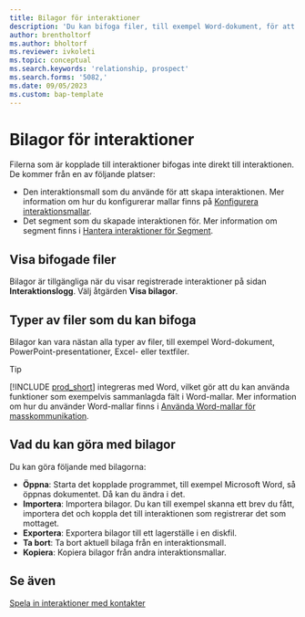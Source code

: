 ```yaml
---
title: Bilagor för interaktioner
description: 'Du kan bifoga filer, till exempel Word-dokument, för att lägga till information om en interaktion.'
author: brentholtorf
ms.author: bholtorf
ms.reviewer: ivkoleti
ms.topic: conceptual
ms.search.keywords: 'relationship, prospect'
ms.search.forms: '5082,'
ms.date: 09/05/2023
ms.custom: bap-template
---
```

# Bilagor för interaktioner

Filerna som är kopplade till interaktioner bifogas inte direkt till interaktionen. De kommer från en av följande platser:

* Den interaktionsmall som du använde för att skapa interaktionen. Mer information om hur du konfigurerar mallar finns på [Konfigurera interaktionsmallar](marketing-interactions.md#set-up-interaction-templates).
* Det segment som du skapade interaktionen för. Mer information om segment finns i [Hantera interaktioner för Segment](marketing-interaction-segments.md).

## Visa bifogade filer

Bilagor är tillgängliga när du visar registrerade interaktioner på sidan **Interaktionslogg**. Välj åtgärden **Visa bilagor**.

## Typer av filer som du kan bifoga

Bilagor kan vara nästan alla typer av filer, till exempel Word-dokument, PowerPoint-presentationer, Excel- eller textfiler.

> [!TIP]
> [!INCLUDE [prod_short](includes/prod_short.md)] integreras med Word, vilket gör att du kan använda funktioner som exempelvis sammanlagda fält i Word-mallar. Mer information om hur du använder Word-mallar finns i [Använda Word-mallar för masskommunikation](ui-mail-merge.md).

## Vad du kan göra med bilagor

Du kan göra följande med bilagorna:

* **Öppna**: Starta det kopplade programmet, till exempel Microsoft Word, så öppnas dokumentet. Då kan du ändra i det.
* **Importera**: Importera bilagor. Du kan till exempel skanna ett brev du fått, importera det och koppla det till interaktionen som registrerar det som mottaget.
* **Exportera**: Exportera bilagor till ett lagerställe i en diskfil.
* **Ta bort**: Ta bort aktuell bilaga från en interaktionsmall.
* **Kopiera**: Kopiera bilagor från andra interaktionsmallar.

## Se även

[Spela in interaktioner med kontakter](marketing-interactions.md)  
